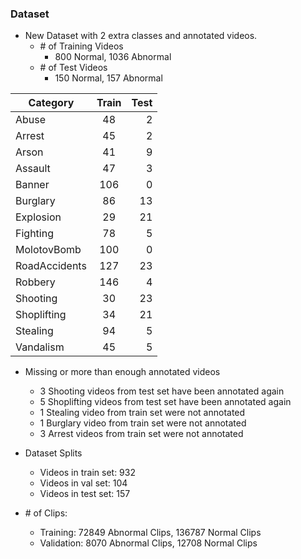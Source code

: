 ### Dataset

* New Dataset with 2 extra classes and annotated videos.
    * \# of Training Videos
        * 800 Normal, 1036 Abnormal
    * \# of Test Videos
        * 150 Normal, 157 Abnormal


| Category        | Train           | Test  |
| ------------- |:-------------:| -----:|
| Abuse      | 48 | 2 |
| Arrest      | 45      |   2 |
| Arson | 41      |   9 |
| Assault | 47      |   3 |
| Banner | 106      |   0 |
| Burglary | 86      |   13 |
| Explosion | 29      |   21 |
| Fighting | 78      |   5 |
| MolotovBomb | 100      |   0 |
| RoadAccidents | 127      |   23 |
| Robbery | 146      |   4 |
| Shooting | 30      |   23 |
| Shoplifting | 34      |   21 |
| Stealing | 94      |   5 |
| Vandalism | 45      |   5 |

* Missing or more than enough annotated videos
    * 3 Shooting videos from test set have been annotated again 
    * 5 Shoplifting videos from test set have been annotated again 
    * 1 Stealing video from train set were not annotated
    * 1 Burglary video from train set were not annotated
    * 3 Arrest videos from train set were not annotated
   
* Dataset Splits
    *  Videos in train set: 932
    *  Videos in val set: 104
    *  Videos in test set: 157

* \# of Clips:
    * Training: 72849 Abnormal Clips, 136787 Normal Clips 
    * Validation: 8070 Abnormal Clips, 12708 Normal Clips

